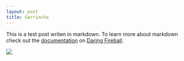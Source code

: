 ```yaml
---
layout: post
title: Garrincha
---
```


This is a test post writen in markdown. To learn more about markdown check out the [documentation](http://daringfireball.net/projects/markdown/) on [Daring Fireball](http://daringfireball.net/).

<img src="http://newsfut.files.wordpress.com/2010/10/mane20garrincha.jpg"/>
